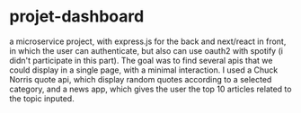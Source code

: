 # projet-dashboard
a microservice project, with express.js for the back and next/react in front, in which the user can authenticate, 
but also can use oauth2 with spotify (i didn't participate in this part).
The goal was to find several apis that we could display in a single page, with a minimal interaction. 
I used a Chuck Norris quote api, which display random quotes according to a selected category, and a 
news app, which gives the user the top 10 articles related to the topic inputed.
